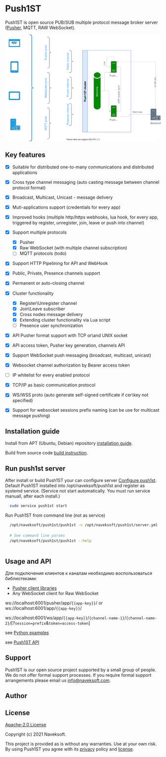 # Push1ST
Push1ST is open source PUB/SUB multiple protocol message broker server ([Pusher](https://pusher.com/), MQTT, RAW WebSocket). 

<p align="center">
<img src="readme/Push1ST.svg"/>
</p>

## Key features
 - [x] Suitable for distributed one-to-many communications and distributed applications 
 - [x] Cross type channel messaging (auto casting message between channel protocol format)
 - [x] Broadcast, Multicast, Unicast - message delivery 
 - [x] Muti-applications support (credentials for every app)
 - [x] Improved hooks  (multiple http/https webhooks, lua hook, for every app, triggered by register, unregister, join, leave or push into channel)
 - [x] Support multiple protocols 
   - [x] Pusher
   - [x] Raw WebSocket (with multiple channel subscription)
   - [ ] MQTT protocols (todo)
 - [x] Support HTTP Pipelining for API and WebHook
 - [x] Public, Private, Presence channels support
 - [x] Permanent or auto-closing channel 
 - [x] Cluster functionality
   - [x] Register\Unregister channel
   - [x] Join\Leave subscriber
   - [x] Cross nodes message delivery
   - [x] Extending cluster functionality via Lua script
   - [ ] Presence user synchronization
 - [x] API Pusher format support with TCP or\and UNIX socket
 - [x] API access token, Pusher key generation, channels API
 - [x] Support WebSocket push messaging (broadcast, multicast, unicast)
 - [x] Websocket channel authorization by Bearer access token
 - [ ] IP whitelist for every enabled protocol
 - [x] TCP/IP as basic communication protocol
 - [x] WS/WSS proto (auto generate self-signed certificate if cer\key not specified)
 - [x] Support for websocket sessions prefix naming (can be use for multicast message pushing)


## Installation guide

Install from APT (Ubuntu, Debian) repository [installation guide](/readme/installation.md).

Build from source code [build instruction](/readme/build.md).

## Run push1st server

After install or build Push1ST your can configure server [Configure push1st](/readme/configure.md). Default Push1ST installed into /opt/naveksoft/push1st and register as systemd service. (Service not start automatically. You must run service manuall, after each install.)


```bash
  sudo service push1st start
```
 
 Run Push1ST from command line (not as service)

```bash
  /opt/naveksoft/push1st/push1st -c /opt/naveksoft/push1st/server.yml -V4
  
  # See command line params
  /opt/naveksoft/push1st/push1st --help
  
```

## Usage and API 

Для подключения клиентов к каналам необходимо воспользоваться библиотеками:
- [Pusher client libraries](https://pusher.com/docs/channels/channels_libraries/libraries/)
- Any WebSocket client for Raw WebSocket

ws://localhost:6001/pusher/app/`{{app-key}}`/ or ws://localhost:6001/app/`{{app-key}}`/ 

ws://localhost:6001/ws/app/`{{app-key}}`/`{channel-name-1}`/`{channel-name-2}`/[?`session=prefix`&`token=access-token`]

see [Python examples](/readme/example.md)

see [Push1ST API](/readme/api.md)

## Support
 Push1ST is our open source project supported by a small group of people. We do not offer formal support processes. If you require formal support arrangements please email us [info@naveksoft.com](mailto:info@naveksoft.com?subject=Push1ST,GITHUB).

## Author 

## License
 [Apache-2.0 License](/LICENSE)

Copyright (c) 2021 Naveksoft.

This project is provided as is without any warranties. Use at your own risk.<br/>
By using Push1ST you agree with its [privacy](PRIVACY.md) policy and [license](LICENSE.md).
